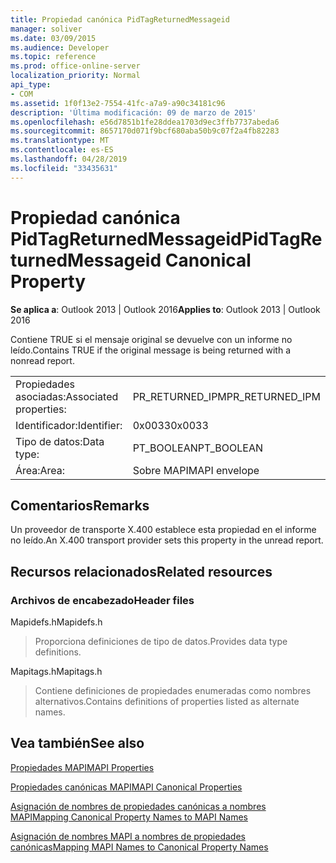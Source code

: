 ```yaml
---
title: Propiedad canónica PidTagReturnedMessageid
manager: soliver
ms.date: 03/09/2015
ms.audience: Developer
ms.topic: reference
ms.prod: office-online-server
localization_priority: Normal
api_type:
- COM
ms.assetid: 1f0f13e2-7554-41fc-a7a9-a90c34181c96
description: 'Última modificación: 09 de marzo de 2015'
ms.openlocfilehash: e56d7851b1fe28ddea1703d9ec3ffb7737abeda6
ms.sourcegitcommit: 8657170d071f9bcf680aba50b9c07f2a4fb82283
ms.translationtype: MT
ms.contentlocale: es-ES
ms.lasthandoff: 04/28/2019
ms.locfileid: "33435631"
---
```

# <a name="pidtagreturnedmessageid-canonical-property"></a><span data-ttu-id="9ef21-103">Propiedad canónica PidTagReturnedMessageid</span><span class="sxs-lookup"><span data-stu-id="9ef21-103">PidTagReturnedMessageid Canonical Property</span></span>

  
  
<span data-ttu-id="9ef21-104">**Se aplica a**: Outlook 2013 | Outlook 2016</span><span class="sxs-lookup"><span data-stu-id="9ef21-104">**Applies to**: Outlook 2013 | Outlook 2016</span></span> 
  
<span data-ttu-id="9ef21-105">Contiene TRUE si el mensaje original se devuelve con un informe no leído.</span><span class="sxs-lookup"><span data-stu-id="9ef21-105">Contains TRUE if the original message is being returned with a nonread report.</span></span>
  
|||
|:-----|:-----|
|<span data-ttu-id="9ef21-106">Propiedades asociadas:</span><span class="sxs-lookup"><span data-stu-id="9ef21-106">Associated properties:</span></span>  <br/> |<span data-ttu-id="9ef21-107">PR_RETURNED_IPM</span><span class="sxs-lookup"><span data-stu-id="9ef21-107">PR_RETURNED_IPM</span></span>  <br/> |
|<span data-ttu-id="9ef21-108">Identificador:</span><span class="sxs-lookup"><span data-stu-id="9ef21-108">Identifier:</span></span>  <br/> |<span data-ttu-id="9ef21-109">0x0033</span><span class="sxs-lookup"><span data-stu-id="9ef21-109">0x0033</span></span>  <br/> |
|<span data-ttu-id="9ef21-110">Tipo de datos:</span><span class="sxs-lookup"><span data-stu-id="9ef21-110">Data type:</span></span>  <br/> |<span data-ttu-id="9ef21-111">PT_BOOLEAN</span><span class="sxs-lookup"><span data-stu-id="9ef21-111">PT_BOOLEAN</span></span>  <br/> |
|<span data-ttu-id="9ef21-112">Área:</span><span class="sxs-lookup"><span data-stu-id="9ef21-112">Area:</span></span>  <br/> |<span data-ttu-id="9ef21-113">Sobre MAPI</span><span class="sxs-lookup"><span data-stu-id="9ef21-113">MAPI envelope</span></span>  <br/> |
   
## <a name="remarks"></a><span data-ttu-id="9ef21-114">Comentarios</span><span class="sxs-lookup"><span data-stu-id="9ef21-114">Remarks</span></span>

<span data-ttu-id="9ef21-115">Un proveedor de transporte X.400 establece esta propiedad en el informe no leído.</span><span class="sxs-lookup"><span data-stu-id="9ef21-115">An X.400 transport provider sets this property in the unread report.</span></span>
  
## <a name="related-resources"></a><span data-ttu-id="9ef21-116">Recursos relacionados</span><span class="sxs-lookup"><span data-stu-id="9ef21-116">Related resources</span></span>

### <a name="header-files"></a><span data-ttu-id="9ef21-117">Archivos de encabezado</span><span class="sxs-lookup"><span data-stu-id="9ef21-117">Header files</span></span>

<span data-ttu-id="9ef21-118">Mapidefs.h</span><span class="sxs-lookup"><span data-stu-id="9ef21-118">Mapidefs.h</span></span>
  
> <span data-ttu-id="9ef21-119">Proporciona definiciones de tipo de datos.</span><span class="sxs-lookup"><span data-stu-id="9ef21-119">Provides data type definitions.</span></span>
    
<span data-ttu-id="9ef21-120">Mapitags.h</span><span class="sxs-lookup"><span data-stu-id="9ef21-120">Mapitags.h</span></span>
  
> <span data-ttu-id="9ef21-121">Contiene definiciones de propiedades enumeradas como nombres alternativos.</span><span class="sxs-lookup"><span data-stu-id="9ef21-121">Contains definitions of properties listed as alternate names.</span></span>
    
## <a name="see-also"></a><span data-ttu-id="9ef21-122">Vea también</span><span class="sxs-lookup"><span data-stu-id="9ef21-122">See also</span></span>



[<span data-ttu-id="9ef21-123">Propiedades MAPI</span><span class="sxs-lookup"><span data-stu-id="9ef21-123">MAPI Properties</span></span>](mapi-properties.md)
  
[<span data-ttu-id="9ef21-124">Propiedades canónicas MAPI</span><span class="sxs-lookup"><span data-stu-id="9ef21-124">MAPI Canonical Properties</span></span>](mapi-canonical-properties.md)
  
[<span data-ttu-id="9ef21-125">Asignación de nombres de propiedades canónicas a nombres MAPI</span><span class="sxs-lookup"><span data-stu-id="9ef21-125">Mapping Canonical Property Names to MAPI Names</span></span>](mapping-canonical-property-names-to-mapi-names.md)
  
[<span data-ttu-id="9ef21-126">Asignación de nombres MAPI a nombres de propiedades canónicas</span><span class="sxs-lookup"><span data-stu-id="9ef21-126">Mapping MAPI Names to Canonical Property Names</span></span>](mapping-mapi-names-to-canonical-property-names.md)

